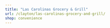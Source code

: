 ```yaml
---
title: "Las Carolinas Grocery & Grill"
url: /clayton/las-carolinas-grocery-and-grill/
shop: convenience
---
```

